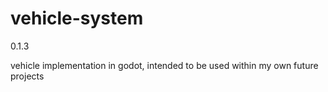 # vehicle-system
0.1.3

vehicle implementation in godot, intended to be used within my own future projects
